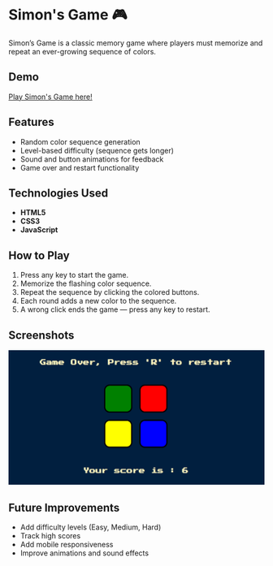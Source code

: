 # Simon's Game 🎮

Simon’s Game is a classic memory game where players must memorize and repeat an ever-growing sequence of colors.

## Demo
[Play Simon's Game here!](https://prasukj7-arch.github.io/Simons_game/)  

## Features
- Random color sequence generation
- Level-based difficulty (sequence gets longer)
- Sound and button animations for feedback
- Game over and restart functionality

## Technologies Used
- **HTML5**
- **CSS3**
- **JavaScript**

## How to Play
1. Press any key to start the game.
2. Memorize the flashing color sequence.
3. Repeat the sequence by clicking the colored buttons.
4. Each round adds a new color to the sequence.
5. A wrong click ends the game — press any key to restart.

## Screenshots
![Simon Game Screenshot](images/git.png)

## Future Improvements
- Add difficulty levels (Easy, Medium, Hard)
- Track high scores
- Add mobile responsiveness
- Improve animations and sound effects


